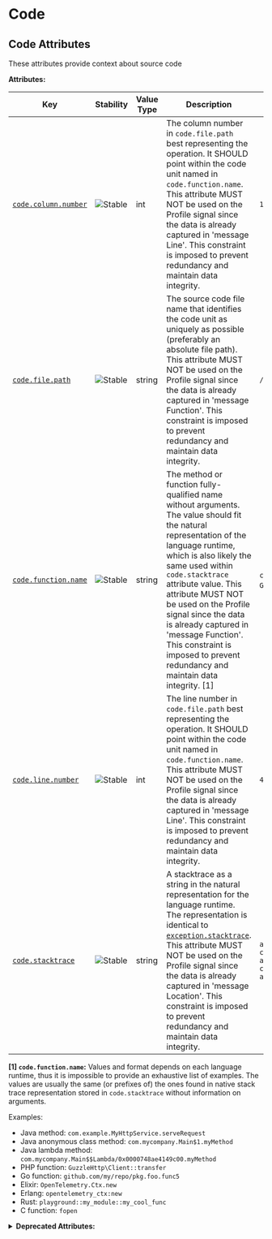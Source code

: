 <!-- NOTE: THIS FILE IS AUTOGENERATED. DO NOT EDIT BY HAND. -->
<!-- see templates/registry/markdown/attribute_namespace.md.j2 -->

# Code

## Code Attributes

These attributes provide context about source code

**Attributes:**

| Key | Stability | Value Type | Description | Example Values |
|---|---|---|---|---|
| <a id="code-column-number" href="#code-column-number">`code.column.number`</a> | ![Stable](https://img.shields.io/badge/-stable-lightgreen) | int | The column number in `code.file.path` best representing the operation. It SHOULD point within the code unit named in `code.function.name`. This attribute MUST NOT be used on the Profile signal since the data is already captured in 'message Line'. This constraint is imposed to prevent redundancy and maintain data integrity. | `16` |
| <a id="code-file-path" href="#code-file-path">`code.file.path`</a> | ![Stable](https://img.shields.io/badge/-stable-lightgreen) | string | The source code file name that identifies the code unit as uniquely as possible (preferably an absolute file path). This attribute MUST NOT be used on the Profile signal since the data is already captured in 'message Function'. This constraint is imposed to prevent redundancy and maintain data integrity. | `/usr/local/MyApplication/content_root/app/index.php` |
| <a id="code-function-name" href="#code-function-name">`code.function.name`</a> | ![Stable](https://img.shields.io/badge/-stable-lightgreen) | string | The method or function fully-qualified name without arguments. The value should fit the natural representation of the language runtime, which is also likely the same used within `code.stacktrace` attribute value. This attribute MUST NOT be used on the Profile signal since the data is already captured in 'message Function'. This constraint is imposed to prevent redundancy and maintain data integrity. [1] | `com.example.MyHttpService.serveRequest`; `GuzzleHttp\Client::transfer`; `fopen` |
| <a id="code-line-number" href="#code-line-number">`code.line.number`</a> | ![Stable](https://img.shields.io/badge/-stable-lightgreen) | int | The line number in `code.file.path` best representing the operation. It SHOULD point within the code unit named in `code.function.name`. This attribute MUST NOT be used on the Profile signal since the data is already captured in 'message Line'. This constraint is imposed to prevent redundancy and maintain data integrity. | `42` |
| <a id="code-stacktrace" href="#code-stacktrace">`code.stacktrace`</a> | ![Stable](https://img.shields.io/badge/-stable-lightgreen) | string | A stacktrace as a string in the natural representation for the language runtime. The representation is identical to [`exception.stacktrace`](/docs/exceptions/exceptions-spans.md#stacktrace-representation). This attribute MUST NOT be used on the Profile signal since the data is already captured in 'message Location'. This constraint is imposed to prevent redundancy and maintain data integrity. | `at com.example.GenerateTrace.methodB(GenerateTrace.java:13)\n at com.example.GenerateTrace.methodA(GenerateTrace.java:9)\n at com.example.GenerateTrace.main(GenerateTrace.java:5)` |

**[1] `code.function.name`:** Values and format depends on each language runtime, thus it is impossible to provide an exhaustive list of examples.
The values are usually the same (or prefixes of) the ones found in native stack trace representation stored in
`code.stacktrace` without information on arguments.

Examples:

* Java method: `com.example.MyHttpService.serveRequest`
* Java anonymous class method: `com.mycompany.Main$1.myMethod`
* Java lambda method: `com.mycompany.Main$$Lambda/0x0000748ae4149c00.myMethod`
* PHP function: `GuzzleHttp\Client::transfer`
* Go function: `github.com/my/repo/pkg.foo.func5`
* Elixir: `OpenTelemetry.Ctx.new`
* Erlang: `opentelemetry_ctx:new`
* Rust: `playground::my_module::my_cool_func`
* C function: `fopen`

<details>
<summary><b>Deprecated Attributes:</b></summary>

| Key | Value Type | Summary | Example Values | Deprecation Explanation |
|---|---|---|---|---|
| <a id="code-column" href="#code-column">`code.column`</a> | int | Deprecated, use `code.column.number` | `16` |  Use `code.column.number` instead.  |
| <a id="code-filepath" href="#code-filepath">`code.filepath`</a> | string | Deprecated, use `code.file.path` instead | `/usr/local/MyApplication/content_root/app/index.php` |  Use `code.file.path` instead.  |
| <a id="code-function" href="#code-function">`code.function`</a> | string | Deprecated, use `code.function.name` instead | `serveRequest` |  Value should be included in `code.function.name` which is expected to be a fully-qualified name.  |
| <a id="code-lineno" href="#code-lineno">`code.lineno`</a> | int | Deprecated, use `code.line.number` instead | `42` |  Use `code.line.number` instead.  |
| <a id="code-namespace" href="#code-namespace">`code.namespace`</a> | string | Deprecated, namespace is now included into `code.function.name` | `com.example.MyHttpService` |  Value should be included in `code.function.name` which is expected to be a fully-qualified name.  |

</details>
